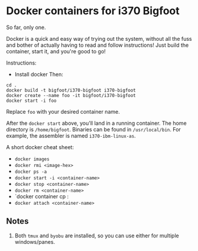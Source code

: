 # Docker containers for i370 Bigfoot
So far, only one.

Docker is a quick and easy way of trying out the system, without all the
fuss and bother of actually having to read and follow instructions! Just
build the container, start it, and you're good to go!

Instructions:
* Install docker
Then:
```
cd .
docker build -t bigfoot/i370-bigfoot i370-bigfoot
docker create --name foo -it bigfoot/i370-bigfoot
docker start -i foo
```
Replace `foo` with your desired container name.

After the `docker start` above, you'll land in a running container.
The home directory is `/home/bigfoot`. Binaries can be found in
`/usr/local/bin`. For example, the assembler is named
`i370-ibm-linux-as`.

A short docker cheat sheet:
* `docker images`
* `docker rmi <image-hex>`
* `docker ps -a`
* `docker start -i <container-name>`
* `docker stop <container-name>`
* `docker rm <container-name>`
* `docker container cp <some-file> <container>:<path>
* `docker attach <container-name>`

## Notes
1. Both `tmux` and `byobu` are installed, so you can use either for
   multiple windows/panes.
